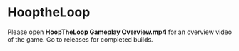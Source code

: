 # HooptheLoop

Please open **HoopTheLoop Gameplay Overview.mp4** for an overview video of the game. 
Go to releases for completed builds.
